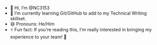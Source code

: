 - 👋 Hi, I’m @NC3153
- 🌱 I’m currently learning Git/GitHub to add to my Technical Writing skillset.
- 😄 Pronouns: He/Him
- ⚡ Fun fact: If you're reading this, I'm really interested in bringing my experience to your team! 🙂

<!---
NC3153/NC3153 is a ✨ special ✨ repository because its `README.md` (this file) appears on your GitHub profile.
You can click the Preview link to take a look at your changes.
--->
